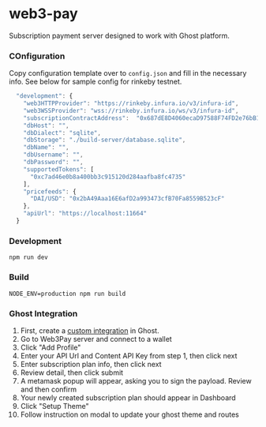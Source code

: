 # web3-pay

Subscription payment server designed to work with Ghost platform.

### COnfiguration
Copy configuration template over to `config.json` and fill in the necessary info. See below for sample config for rinkeby testnet.
```js
  "development": {
    "web3HTTPProvider": "https://rinkeby.infura.io/v3/infura-id",
    "web3WSSProvider": "wss://rinkeby.infura.io/ws/v3/infura-id",
    "subscriptionContractAddress":  "0x687dE8D4060ecaD97588F74FD2e76bB1F35080ca",
    "dbHost": "",
    "dbDialect": "sqlite",
    "dbStorage": "./build-server/database.sqlite",
    "dbName": "",
    "dbUsername": "",
    "dbPassword": "",
    "supportedTokens": [
      "0xc7ad46e0b8a400bb3c915120d284aafba8fc4735"
    ],
    "pricefeeds": {
      "DAI/USD": "0x2bA49Aaa16E6afD2a993473cfB70Fa8559B523cF"
    },
    "apiUrl": "https://localhost:11664"
  }
```

### Development
```
npm run dev
```

### Build

```
NODE_ENV=production npm run build
```


### Ghost Integration

1. First, create a [custom integration](https://ghost.org/integrations/custom-integrations/) in Ghost.
2. Go to Web3Pay server and connect to a wallet
3. Click "Add Profile"
4. Enter your API Url and Content API Key from step 1, then click next
5. Enter subscription plan info, then click next
6. Review detail, then click submit
7. A metamask popup will appear, asking you to sign the payload. Review and then confirm
8. Your newly created subscription plan should appear in Dashboard
9. Click "Setup Theme"
10. Follow instruction on modal to update your ghost theme and routes
